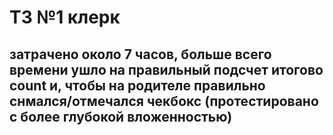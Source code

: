 # ТЗ №1 клерк

## затрачено около 7 часов, больше всего времени ушло на правильный подсчет итогово count и, чтобы на родителе правильно снмался/отмечался чекбокс (протестировано с более глубокой вложенностью)
